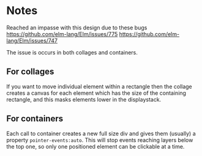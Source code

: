 Notes
=====

Reached an impasse with this design due to these bugs
https://github.com/elm-lang/Elm/issues/775
https://github.com/elm-lang/Elm/issues/747

The issue is occurs in both collages and containers. 

For collages
------------
If you want to move individual element within a rectangle then the collage creates a
canvas for each element which has the size of the containing rectangle, 
and this masks elements lower in the displaystack.

For containers
--------------
Each call to container creates a new full size div and gives them (usually) a property
`pointer-events:auto`. This will stop events reaching layers below the top one, so only
one positioned element can be clickable at a time.



